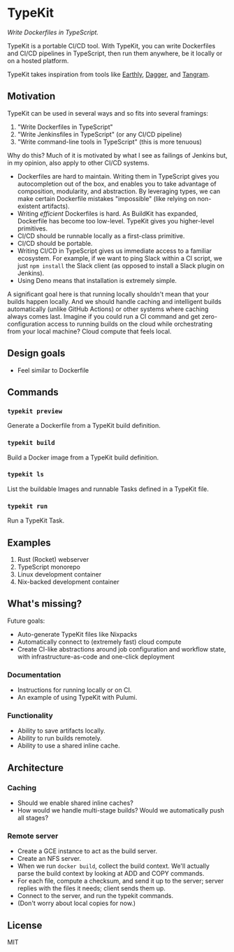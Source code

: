 # TypeKit

_Write Dockerfiles in TypeScript._

TypeKit is a portable CI/CD tool. With TypeKit, you can write Dockerfiles and
CI/CD pipelines in TypeScript, then run them anywhere, be it locally or on a
hosted platform.

TypeKit takes inspiration from tools like [Earthly](https://earthly.dev/),
[Dagger](https://dagger.io/), and [Tangram](https://tangram.dev/).

## Motivation

TypeKit can be used in several ways and so fits into several framings:

1. "Write Dockerfiles in TypeScript"
2. "Write Jenkinsfiles in TypeScript" (or any CI/CD pipeline)
3. "Write command-line tools in TypeScript" (this is more tenuous)

Why do this? Much of it is motivated by what I see as failings of Jenkins but,
in my opinion, also apply to other CI/CD systems.

- Dockerfiles are hard to maintain. Writing them in TypeScript gives you
  autocompletion out of the box, and enables you to take advantage of
  composition, modularity, and abstraction. By leveraging types, we can make
  certain Dockerfile mistakes "impossible" (like relying on non-existent
  artifacts).
- Writing _efficient_ Dockerfiles is hard. As BuildKit has expanded, Dockerfile
  has become too low-level. TypeKit gives you higher-level primitives.
- CI/CD should be runnable locally as a first-class primitive.
- CI/CD should be portable.
- Writing CI/CD in TypeScript gives us immediate access to a familiar ecosystem.
  For example, if we want to ping Slack within a CI script, we just
  `npm install` the Slack client (as opposed to install a Slack plugin on
  Jenkins).
- Using Deno means that installation is extremely simple.

A significant goal here is that running locally shouldn't mean that your builds
happen locally. And we should handle caching and intelligent builds
automatically (unlike GitHub Actions) or other systems where caching always
comes last. Imagine if you could run a CI command and get zero-configuration
access to running builds on the cloud while orchestrating from your local
machine? Cloud compute that feels local.

## Design goals

- Feel similar to Dockerfile

## Commands

### `typekit preview`

Generate a Dockerfile from a TypeKit build definition.

### `typekit build`

Build a Docker image from a TypeKit build definition.

### `typekit ls`

List the buildable Images and runnable Tasks defined in a TypeKit file.

### `typekit run`

Run a TypeKit Task.

## Examples

1. Rust (Rocket) webserver
2. TypeScript monorepo
3. Linux development container
4. Nix-backed development container

## What's missing?

Future goals:

- Auto-generate TypeKit files like Nixpacks
- Automatically connect to (extremely fast) cloud compute
- Create CI-like abstractions around job configuration and workflow state, with
  infrastructure-as-code and one-click deployment

### Documentation

- Instructions for running locally or on CI.
- An example of using TypeKit with Pulumi.

### Functionality

- Ability to save artifacts locally.
- Ability to run builds remotely.
- Ability to use a shared inline cache.

## Architecture

### Caching

- Should we enable shared inline caches?
- How would we handle multi-stage builds? Would we automatically push all
  stages?

### Remote server

- Create a GCE instance to act as the build server.
- Create an NFS server.
- When we run `docker build`, collect the build context. We'll actually parse
  the build context by looking at ADD and COPY commands.
- For each file, compute a checksum, and send it up to the server; server
  replies with the files it needs; client sends them up.
- Connect to the server, and run the typekit commands.
- (Don't worry about local copies for now.)

## License

MIT
